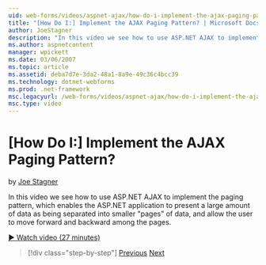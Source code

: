 ```yaml
---
uid: web-forms/videos/aspnet-ajax/how-do-i-implement-the-ajax-paging-pattern
title: "[How Do I:] Implement the AJAX Paging Pattern? | Microsoft Docs"
author: JoeStagner
description: "In this video we see how to use ASP.NET AJAX to implement the paging pattern, which enables the ASP.NET application to present a large amount of data as bein..."
ms.author: aspnetcontent
manager: wpickett
ms.date: 03/06/2007
ms.topic: article
ms.assetid: deba7d7e-3da2-48a1-8a9e-49c36c4bcc39
ms.technology: dotnet-webforms
ms.prod: .net-framework
msc.legacyurl: /web-forms/videos/aspnet-ajax/how-do-i-implement-the-ajax-paging-pattern
msc.type: video
---
```

[How Do I:] Implement the AJAX Paging Pattern?
====================
by [Joe Stagner](https://github.com/JoeStagner)

In this video we see how to use ASP.NET AJAX to implement the paging pattern, which enables the ASP.NET application to present a large amount of data as being separated into smaller "pages" of data, and allow the user to move forward and backward among the pages.

[&#9654; Watch video (27 minutes)](https://channel9.msdn.com/Blogs/ASP-NET-Site-Videos/how-do-i-implement-the-ajax-paging-pattern)

> [!div class="step-by-step"]
> [Previous](how-do-i-implement-the-predictive-fetch-pattern-for-ajax.md)
> [Next](how-do-i-implement-the-ajax-incremental-page-display-pattern.md)
